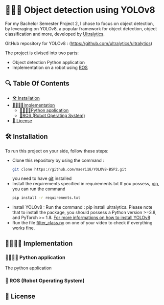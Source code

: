 # 👩‍💻📸 Object detection using YOLOv8

For my Bachelor Semester Project 2, I chose to focus on object detection, by leveraging on YOLOv8, 
a popular framework for object detection, object classification and more, developed by [Ultralytics](https://github.com/ultralytics).

GitHub repository for YOLOv8 : (https://github.com/ultralytics/ultralytics)

The project is divised into two parts:
* Object detection Python application
* Implementation on a robot using [ROS](https://www.ros.org/)

## 🔍 Table Of Contents

- [🛠 Installation](#installation)
- [👨🏻‍💻📝Implementation](#implementation)
  - [🐍👩🏻‍💻Python application](#application)
  - [🤖ROS (Robot Operating System)](#ROS) 
- [🧾 License](#license)

## 🛠️ Installation <a id="installation"></a>
To run this project on your side, follow these steps:
- Clone this repository
  by using the command :
  ```sh
  git clone https://github.com/maeri18/YOLOV8-BSP2.git
  ```
  you need to have [git](https://git-scm.com/book/en/v2/Getting-Started-Installing-Git) installed
- Install the requirements specified in requirements.txt
  If you possess, [pip](https://pypi.org/project/pip/), you can run the command
  ```sh
  pip install -r requirements.txt
  ```
- Install YOLOv8 :
    Run the command : pip install ultralytics.
    Please note that to install the package, you should possess a Python version >=3.8, and PyTorch >= 1.8.
    [For more informations on how to install YOLOv8](https://github.com/ultralytics/ultralytics?tab=readme-ov-file#documentation)
- Run the file [filter_class.py](https://github.com/maeri18/YOLOV8-BSP2/blob/main/object_detection/filter_class.py) on one of your video to check if everything works fine.

## 👨🏻‍💻📝 Implementation <a id="implementation"></a>
### 🐍👩🏻‍💻 Python application <a id="application"></a>
The python application
### 🤖 ROS (Robot Operating System) <a id="ROS"></a>
## 🧾 License <a id="license"></a>



